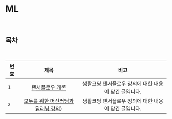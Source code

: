 # ML

<br>

## 목차

<br>

| 번호 | 제목 | 비고 |
|---|:---:|:---:|
| `1` | [텐서플로우 개론](./tensorflow-basic.md) | 생활코딩 텐서플로우 강의에 대한 내용이 담긴 글입니다.  |
| `2` | [모두를 위한 머신러닝과 딥러닝 강의](./ml_for_everyone/README.md)) | 생활코딩 텐서플로우 강의에 대한 내용이 담긴 글입니다.  |